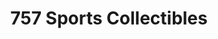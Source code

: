---
title: "757 Sports Collectibles"
url: /virginia-beach/757-sports-collectibles/
shop: collector
---